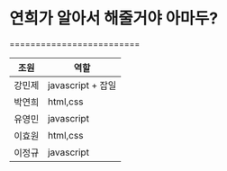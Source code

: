 # 연희가 알아서 해줄거야 아마두?
=========================

조원 | 역할
---- | ----
강민제 | javascript + 잡일
박연희 | html,css
유영민 | javascript
이효원 | html,css
이정규 | javascript
